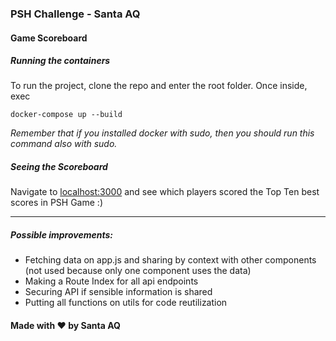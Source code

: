 ### PSH Challenge - Santa AQ
#### Game Scoreboard
##### Running the containers
To run the project, clone the repo and enter the root folder.
Once inside, exec

    docker-compose up --build


*Remember that if you installed docker with sudo, then you should run this command also with sudo.*


##### Seeing the Scoreboard

Navigate to [localhost:3000](http://localhost:3000) and see which players scored the Top Ten best scores in PSH Game :)
___
##### Possible improvements:
- Fetching data on app.js and sharing by context with other components (not used because only one component uses the data)
- Making a Route Index for all api endpoints
- Securing API if sensible information is shared
- Putting all functions on utils for code reutilization



#### Made with ♥ by Santa AQ